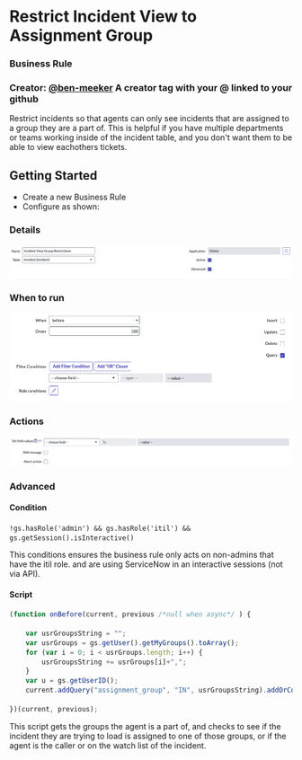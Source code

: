 # Restrict Incident View to Assignment Group

### Business Rule   

### Creator: [@ben-meeker](https://github.com/ben-meeker) A creator tag with your @ linked to your github

Restrict incidents so that agents can only see incidents that are assigned to a group they are a part of. This is helpful if you have multiple departments or teams working inside of the incident table, and you don't want them to be able to view eachothers tickets.

## Getting Started

* Create a new Business Rule
* Configure as shown:

### Details

![Details](details.png "Details")

### When to run

![When to run](when-to-run.png "When to run")

### Actions

![Actions](actions.png "Actions")

### Advanced

#### Condition

`!gs.hasRole('admin') && gs.hasRole('itil') && gs.getSession().isInteractive()`

This conditions ensures the business rule only acts on non-admins that have the itil role. and are using ServiceNow in an interactive sessions (not via API).

#### Script

```javascript
(function onBefore(current, previous /*null when async*/ ) {

	var usrGroupsString = "";
    var usrGroups = gs.getUser().getMyGroups().toArray();
	for (var i = 0; i < usrGroups.length; i++) {
		usrGroupsString += usrGroups[i]+",";
	} 
	var u = gs.getUserID();
    current.addQuery("assignment_group", "IN", usrGroupsString).addOrCondition("caller_id", u).addOrCondition("watch_list", "CONTAINS", u);

})(current, previous);
```

This script gets the groups the agent is a part of, and checks to see if the incident they are trying to load is assigned to one of those groups, or if the agent is the caller or on the watch list of the incident.